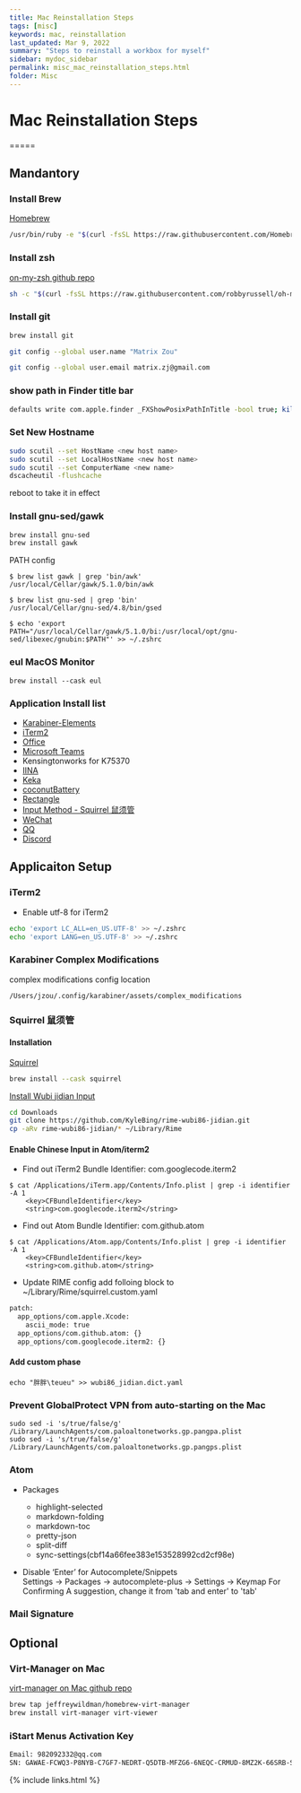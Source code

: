 ```yaml
---
title: Mac Reinstallation Steps
tags: [misc]
keywords: mac, reinstallation
last_updated: Mar 9, 2022
summary: "Steps to reinstall a workbox for myself"
sidebar: mydoc_sidebar
permalink: misc_mac_reinstallation_steps.html
folder: Misc
---
```


# Mac Reinstallation Steps
=====

## Mandantory

### Install Brew
[Homebrew](https://brew.sh/)

```bash
/usr/bin/ruby -e "$(curl -fsSL https://raw.githubusercontent.com/Homebrew/install/master/install)"
```

### Install zsh
[on-my-zsh github repo](https://github.com/robbyrussell/oh-my-zsh)

```bash
sh -c "$(curl -fsSL https://raw.githubusercontent.com/robbyrussell/oh-my-zsh/master/tools/install.sh)"
```

### Install git
```bash
brew install git

git config --global user.name "Matrix Zou"

git config --global user.email matrix.zj@gmail.com
```

### show path in Finder title bar
```bash
defaults write com.apple.finder _FXShowPosixPathInTitle -bool true; killall Finder
```

### Set New Hostname

```bash
sudo scutil --set HostName <new host name>
sudo scutil --set LocalHostName <new host name>
sudo scutil --set ComputerName <new name>
dscacheutil -flushcache
```
reboot to take it in effect

### Install gnu-sed/gawk
```bash
brew install gnu-sed
brew install gawk
```

PATH config
```
$ brew list gawk | grep 'bin/awk'
/usr/local/Cellar/gawk/5.1.0/bin/awk

$ brew list gnu-sed | grep 'bin'
/usr/local/Cellar/gnu-sed/4.8/bin/gsed

$ echo 'export PATH="/usr/local/Cellar/gawk/5.1.0/bi:/usr/local/opt/gnu-sed/libexec/gnubin:$PATH"' >> ~/.zshrc
```

### eul MacOS Monitor 
```
brew install --cask eul
```

### Application Install list
* [Karabiner-Elements](https://karabiner-elements.pqrs.org/)
* [iTerm2](https://iterm2.com/downloads.html)
* [Office](https://www.office.com/)
* [Microsoft Teams](https://www.microsoft.com/en-ww/microsoft-teams/download-app)
* Kensingtonworks for K75370
* [IINA](https://iina.io/)
* [Keka](https://www.keka.io/en/)
* [coconutBattery](https://www.coconut-flavour.com/coconutbattery/)
* [Rectangle](https://rectangleapp.com/)
* [Input Method - Squirrel 鼠须管](https://matrixzj.github.io/documentations/misc_mac_reinstallation_steps.html#squirrel-%E9%BC%A0%E9%A1%BB%E7%AE%A1)
* [WeChat](https://www.wechat.com/en/)
* [QQ](https://im.qq.com/macqq/)
* [Discord](https://discord.com/)

## Applicaiton Setup

### iTerm2  
- Enable utf-8 for iTerm2

```bash
echo 'export LC_ALL=en_US.UTF-8' >> ~/.zshrc
echo 'export LANG=en_US.UTF-8' >> ~/.zshrc
```

### Karabiner Complex Modifications  
complex modifications config location
```bash
/Users/jzou/.config/karabiner/assets/complex_modifications
```

### Squirrel 鼠须管  
#### Installation
[Squirrel](https://rime.im/download/)
```bash
brew install --cask squirrel
```

[Install Wubi jidian Input](https://awesomeopensource.com/project/KyleBing/rime-wubi86-jidian)
```bash
cd Downloads
git clone https://github.com/KyleBing/rime-wubi86-jidian.git
cp -aRv rime-wubi86-jidian/* ~/Library/Rime
```

#### Enable Chinese Input in Atom/iterm2
- Find out iTerm2 Bundle Identifier: com.googlecode.iterm2
```
$ cat /Applications/iTerm.app/Contents/Info.plist | grep -i identifier -A 1
    <key>CFBundleIdentifier</key>
    <string>com.googlecode.iterm2</string>
```

- Find out Atom Bundle Identifier: com.github.atom
```
$ cat /Applications/Atom.app/Contents/Info.plist | grep -i identifier -A 1
    <key>CFBundleIdentifier</key>
    <string>com.github.atom</string>
```

- Update RIME config
add folloing block to ~/Library/Rime/squirrel.custom.yaml
```bash
patch:  
  app_options/com.apple.Xcode:   
    ascii_mode: true    
  app_options/com.github.atom: {}   
  app_options/com.googlecode.iterm2: {}    
```

#### Add custom phase
```
echo "胖胖\teueu" >> wubi86_jidian.dict.yaml
```

### Prevent GlobalProtect VPN from auto-starting on the Mac
```
sudo sed -i 's/true/false/g' /Library/LaunchAgents/com.paloaltonetworks.gp.pangpa.plist
sudo sed -i 's/true/false/g' /Library/LaunchAgents/com.paloaltonetworks.gp.pangps.plist
```


### Atom
- Packages  
  + highlight-selected
  + markdown-folding
  + markdown-toc
  + pretty-json
  + split-diff
  + sync-settings(cbf14a66fee383e153528992cd2cf98e)

- Disable ‘Enter’ for Autocomplete/Snippets  
  Settings -> Packages -> autocomplete-plus -> Settings -> Keymap For Confirming A suggestion, change it from 'tab and enter' to 'tab'


### Mail Signature

## Optional   
### Virt-Manager on Mac
[virt-manager on Mac github repo](https://github.com/jeffreywildman/homebrew-virt-manager)

```bash
brew tap jeffreywildman/homebrew-virt-manager
brew install virt-manager virt-viewer
```

### iStart Menus Activation Key

```bash
Email: 982092332@qq.com
SN: GAWAE-FCWQ3-P8NYB-C7GF7-NEDRT-Q5DTB-MFZG6-6NEQC-CRMUD-8MZ2K-66SRB-SU8EW-EDLZ9-TGH3S-8SGA
```

{% include links.html %}

